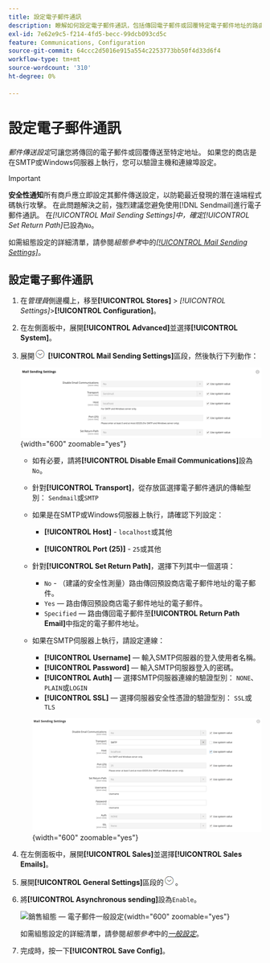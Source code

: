 ```yaml
---
title: 設定電子郵件通訊
description: 瞭解如何設定電子郵件通訊，包括傳回電子郵件或回覆特定電子郵件地址的路由。
exl-id: 7e62e9c5-f214-4fd5-becc-99dcb093cd5c
feature: Communications, Configuration
source-git-commit: 64ccc2d5016e915a554c2253773bb50f4d33d6f4
workflow-type: tm+mt
source-wordcount: '310'
ht-degree: 0%

---
```


# 設定電子郵件通訊

_郵件傳送設定_&#x200B;可讓您將傳回的電子郵件或回覆傳送至特定地址。 如果您的商店是在SMTP或Windows伺服器上執行，您可以驗證主機和連線埠設定。

>[!IMPORTANT]
>
>**安全性通知**&#x200B;所有商戶應立即設定其郵件傳送設定，以防範最近發現的潛在遠端程式碼執行攻擊。 在此問題解決之前，強烈建議您避免使用[!DNL Sendmail]進行電子郵件通訊。 在&#x200B;_[!UICONTROL Mail Sending Settings]_中，確定_[!UICONTROL Set Return Path]_&#x200B;已設為`No`。

如需組態設定的詳細清單，請參閱&#x200B;_組態參考_&#x200B;中的[_[!UICONTROL Mail Sending Settings]_](../configuration-reference/advanced/system.md)。

## 設定電子郵件通訊

1. 在&#x200B;_管理員_&#x200B;側邊欄上，移至&#x200B;**[!UICONTROL Stores]** > _[!UICONTROL Settings]_>**[!UICONTROL Configuration]**。

1. 在左側面板中，展開&#x200B;**[!UICONTROL Advanced]**&#x200B;並選擇&#x200B;**[!UICONTROL System]**。

1. 展開![展開選取器](../assets/icon-display-expand.png) **[!UICONTROL Mail Sending Settings]**&#x200B;區段，然後執行下列動作：

   ![進階設定 — 郵件傳送設定](../configuration-reference/advanced/assets/system-mail-sending-settings.png){width="600" zoomable="yes"}

   - 如有必要，請將&#x200B;**[!UICONTROL Disable Email Communications]**&#x200B;設為`No`。

   - 針對&#x200B;**[!UICONTROL Transport]**，從存放區選擇電子郵件通訊的傳輸型別： `Sendmail`或`SMTP`

   - 如果是在SMTP或Windows伺服器上執行，請確認下列設定：

      - **[!UICONTROL Host]** - `localhost`或其他

      - **[!UICONTROL Port (25)]** - `25`或其他

   - 針對&#x200B;**[!UICONTROL Set Return Path]**，選擇下列其中一個選項：

      - `No` - （建議的安全性測量）路由傳回預設商店電子郵件地址的電子郵件。
      - `Yes` — 路由傳回預設商店電子郵件地址的電子郵件。
      - `Specified` — 路由傳回電子郵件至&#x200B;**[!UICONTROL Return Path Email]**&#x200B;中指定的電子郵件地址。

   - 如果在SMTP伺服器上執行，請設定連線：

      - **[!UICONTROL Username]** — 輸入SMTP伺服器的登入使用者名稱。
      - **[!UICONTROL Password]** — 輸入SMTP伺服器登入的密碼。
      - **[!UICONTROL Auth]** — 選擇SMTP伺服器連線的驗證型別： `NONE`、`PLAIN`或`LOGIN`
      - **[!UICONTROL SSL]** — 選擇伺服器安全性憑證的驗證型別： `SSL`或`TLS`

     ![進階設定 — 郵件傳送設定](../configuration-reference/advanced/assets/system-mail-sending-settings-smtp.png){width="600" zoomable="yes"}

1. 在左側面板中，展開&#x200B;**[!UICONTROL Sales]**&#x200B;並選擇&#x200B;**[!UICONTROL Sales Emails]**。

1. 展開&#x200B;**[!UICONTROL General Settings]**&#x200B;區段的![擴充選擇器](../assets/icon-display-expand.png)。

1. 將&#x200B;**[!UICONTROL Asynchronous sending]**&#x200B;設為`Enable`。

   ![銷售組態 — 電子郵件一般設定](../configuration-reference/sales/assets/sales-emails-general-settings.png){width="600" zoomable="yes"}

   如需組態設定的詳細清單，請參閱&#x200B;_組態參考_&#x200B;中的&#x200B;[_一般設定_](../configuration-reference/sales/sales-emails.md)。

1. 完成時，按一下&#x200B;**[!UICONTROL Save Config]**。

